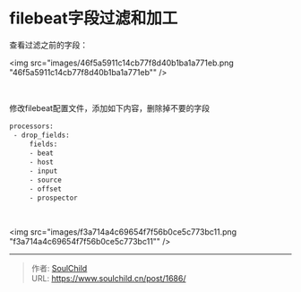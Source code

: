 # filebeat字段过滤和加工

<!--more-->
查看过滤之前的字段：

<img src="images/46f5a5911c14cb77f8d40b1ba1a771eb.png "46f5a5911c14cb77f8d40b1ba1a771eb"" />

&nbsp;

修改filebeat配置文件，添加如下内容，删除掉不要的字段
<pre class="pure-highlightjs"><code class="null">processors:
 - drop_fields:
     fields:
     - beat
     - host
     - input
     - source
     - offset
     - prospector</code></pre>
&nbsp;

<img src="images/f3a714a4c69654f7f56b0ce5c773bc11.png "f3a714a4c69654f7f56b0ce5c773bc11"" />


---

> 作者: [SoulChild](https://www.soulchild.cn)  
> URL: https://www.soulchild.cn/post/1686/  

